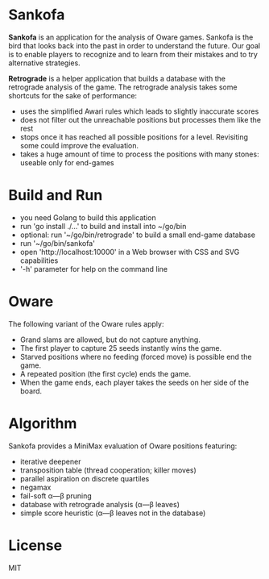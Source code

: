 # Sankofa 

**Sankofa**  is an application for the analysis of Oware games.
Sankofa is the bird that looks back into the past in order to understand the future.
Our goal is to enable players to recognize and to learn from their mistakes and to try alternative strategies.

**Retrograde** is a helper application that builds a database with the retrograde analysis of the game.
The retrograde analysis takes some shortcuts for the sake of performance:
* uses the simplified Awari rules which leads to slightly inaccurate scores
* does not filter out the unreachable positions but processes them like the rest
* stops once it has reached all possible positions for a level. Revisiting some could improve the evaluation.
* takes a huge amount of time to process the positions with many stones: useable only for end-games

# Build and Run

* you need Golang to build this application
* run 'go install ./...' to build and install into ~/go/bin
* optional: run '~/go/bin/retrograde' to build a small end-game database
* run '~/go/bin/sankofa'
* open 'http://localhost:10000' in a Web browser with CSS and SVG capabilities
* '-h' parameter for help on the command line

# Oware

The following variant of the Oware rules apply:
* Grand slams are allowed, but do not capture anything.
* The first player to capture 25 seeds instantly wins the game.
* Starved positions where no feeding (forced move) is possible end the game.
* A repeated position (the first cycle) ends the game.
* When the game ends, each player takes the seeds on her side of the board.

# Algorithm

Sankofa provides a MiniMax evaluation of Oware positions featuring:
* iterative deepener
* transposition table (thread cooperation; killer moves)
* parallel aspiration on discrete quartiles
* negamax
* fail-soft α—β pruning
* database with retrograde analysis (α—β leaves)
* simple score heuristic (α—β leaves not in the database)

# License

MIT
